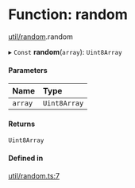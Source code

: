 # Function: random

[util/random](../modules/util_random.md).random

▸ `Const` **random**(`array`): `Uint8Array`

#### Parameters

| Name | Type |
| :------ | :------ |
| `array` | `Uint8Array` |

#### Returns

`Uint8Array`

#### Defined in

[util/random.ts:7](https://github.com/panva/jose/blob/v3.15.1/src/util/random.ts#L7)

